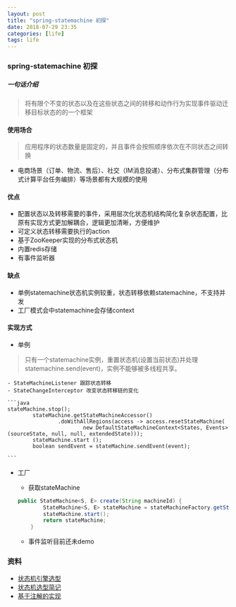 ```yaml
---
layout: post
title: "spring-statemachine 初探"
date: 2018-07-29 23:35
categories: [life]
tags: life
---
```


### spring-statemachine 初探

##### 一句话介绍
> 将有限个不变的状态以及在这些状态之间的转移和动作行为实现事件驱动迁移目标状态的的一个框架

#### 使用场合

> 应用程序的状态数量是固定的，并且事件会按照顺序依次在不同状态之间转换

- 电商场景（订单、物流、售后）、社交（IM消息投递）、分布式集群管理（分布式计算平台任务编排）等场景都有大规模的使用

#### 优点

- 配置状态以及转移需要的事件，采用层次化状态机结构简化复杂状态配置，比原有实现方式更加解耦合，逻辑更加清晰，方便维护
- 可定义状态转移需要执行的action
- 基于ZooKeeper实现的分布式状态机 
- 内置redis存储
- 有事件监听器 

#### 缺点
- 单例statemachine状态机实例较重，状态转移依赖statemachine，不支持并发
- 工厂模式会中statemachine会存储context


#### 实现方式

* 单例
> 只有一个statemachine实例，重置状态机(设置当前状态)并处理statemachine.send(event)，实例不能够被多线程共享。

	- StateMachineListener 跟踪状态转移
	- StateChangeInterceptor 改变状态转移链的变化

	```java
	stateMachine.stop();
	        stateMachine.getStateMachineAccessor()
	                .doWithAllRegions(access -> access.resetStateMachine(
	                        new DefaultStateMachineContext<States, Events> (sourceState, null, null, extendedState)));
	        stateMachine.start ();
	        boolean sendEvent = stateMachine.sendEvent(event);
	
	```

* 工厂

	- 获取stateMachine
	
	```java
	public StateMachine<S, E> create(String machineId) {
	        StateMachine<S, E> stateMachine = stateMachineFactory.getStateMachine(machineId);
	        stateMachine.start();
	        return stateMachine;
	    }
	```

	- 事件监听目前还未demo
	
### 资料
- [状态机引擎选型](https://segmentfault.com/a/1190000009906317)
- [状态机选型简记](http://childe.net.cn/2018/04/28/%E7%8A%B6%E6%80%81%E6%9C%BA%E9%80%89%E5%9E%8B%E7%AE%80%E8%AE%B0/)
- [基于注解的实现](https://www.codetd.com/article/1010726)